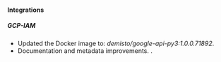 
#### Integrations
##### GCP-IAM
- Updated the Docker image to: *demisto/google-api-py3:1.0.0.71892*.
- Documentation and metadata improvements.
.

